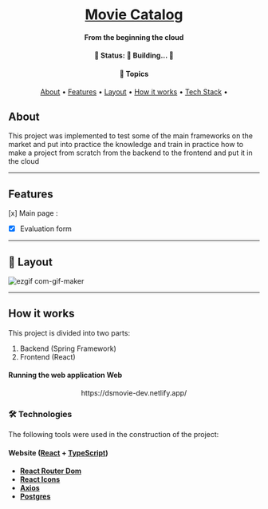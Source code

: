 
<h1 align="center">
    <a href="#"> Movie Catalog </a>
</h1>

<h4 align="center">
    From the beginning the cloud
</h4>

<h4 align="center"> 
	🚧   Status: 🚀 Building...  🚧
</h4>

<h4 align="center">
    🏁 Topics
</h4> 

<p align="center">
 <a href="#about">About</a> •
 <a href="#features">Features</a> •
 <a href="#layout">Layout</a> •
 <a href="#how-it-works">How it works</a> • 
 <a href="#tech-stack">Tech Stack</a> • 
 

</p>


## About

This project was implemented to test some of the main frameworks on the market and put into practice the knowledge and train in practice how to make a project from scratch from the backend to the frontend and put it in the cloud

---

## Features

[x] Main page :
- [x] Evaluation form
     
---


## 🎨 Layout


![ezgif com-gif-maker](https://user-images.githubusercontent.com/79018137/149686750-1b3dad8c-b6f2-41fd-acdb-6b67533eac44.gif)


---


## How it works

This project is divided into two parts:
1. Backend (Spring Framework)
2. Frontend (React)

#### Running the web application Web 

<p align="center">
   https://dsmovie-dev.netlify.app/ 
</p>


### 🛠 Technologies 

The following tools were used in the construction of the project:

#### **Website**  ([React](https://reactjs.org/)  +  [TypeScript](https://www.typescriptlang.org/))

-   **[React Router Dom](https://github.com/ReactTraining/react-router/tree/master/packages/react-router-dom)**
-   **[React Icons](https://react-icons.github.io/react-icons/)**
-   **[Axios](https://github.com/axios/axios)**
-   **[Postgres](https://github.com/pos)**
